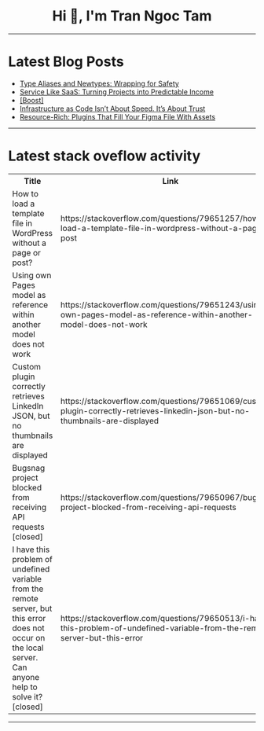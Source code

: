 <h1 align="center">Hi 👋, I'm Tran Ngoc Tam</h1>

---

# Latest Blog Posts 
<!-- BLOG-POST-LIST:START -->
- [Type Aliases and Newtypes: Wrapping for Safety](https://dev.to/sgchris/type-aliases-and-newtypes-wrapping-for-safety-c1l)
- [Service Like SaaS: Turning Projects into Predictable Income](https://dev.to/codanyks/service-like-saas-turning-projects-into-predictable-income-11bn)
- [[Boost]](https://dev.to/marlonjerold/-2hf7)
- [Infrastructure as Code Isn’t About Speed. It’s About Trust](https://dev.to/tawe/infrastructure-as-code-isnt-about-speed-its-about-trust-5d6j)
- [Resource-Rich: Plugins That Fill Your Figma File With Assets](https://dev.to/atforeveryoung/resource-rich-plugins-that-fill-your-figma-file-with-assets-nnm)
<!-- BLOG-POST-LIST:END -->

---

# Latest stack oveflow activity
<table>
  <tr><th>Title</th><th>Link</th></tr>
  <!-- STACKOVERFLOW:START --><tr><td>How to load a template file in WordPress without a page or post?</td><td>https://stackoverflow.com/questions/79651257/how-to-load-a-template-file-in-wordpress-without-a-page-or-post</td></tr><tr><td>Using own Pages model as reference within another model does not work</td><td>https://stackoverflow.com/questions/79651243/using-own-pages-model-as-reference-within-another-model-does-not-work</td></tr><tr><td>Custom plugin correctly retrieves LinkedIn JSON, but no thumbnails are displayed</td><td>https://stackoverflow.com/questions/79651069/custom-plugin-correctly-retrieves-linkedin-json-but-no-thumbnails-are-displayed</td></tr><tr><td>Bugsnag project blocked from receiving API requests [closed]</td><td>https://stackoverflow.com/questions/79650967/bugsnag-project-blocked-from-receiving-api-requests</td></tr><tr><td>I have this problem of undefined variable from the remote server, but this error does not occur on the local server. Can anyone help to solve it? [closed]</td><td>https://stackoverflow.com/questions/79650513/i-have-this-problem-of-undefined-variable-from-the-remote-server-but-this-error</td></tr><!-- STACKOVERFLOW:END -->
</table>

---


